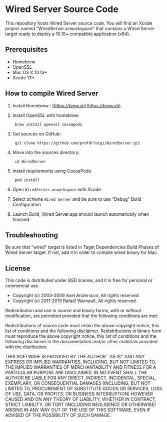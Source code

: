 # Wired Server Source Code

This repository hosts Wired Server source code. You will find an Xcode project named "WiredServer.xcworkspace" that contains a Wired Server target ready to deploy a 10.10+ compatible application (x64).

## Prerequisites

- Homebrew
- OpenSSL
- Mac OS X 10.13+
- Xcode 13+

## How to compile Wired Server

1. Install Homebrew : [https://brew.sh](https://brew.sh)

2. Install OpenSSL with homebrew:

		brew install openssl cocoapods

1. Get sources on GitHub:

		git clone https://github.com/profdrluigi/WiredServer.git
		
2. Move into the sources directory:
		
		cd WiredServer
		
3. Install requirements using CocoaPods:

		pod install
		
4. Open `WiredServer.xcworkspace` with Xcode

5. Select scheme `Wired Server` and be sure to use "Debug" Build Configuration

6. Launch Build, Wired Server.app should launch automatically when finished


## Troubleshooting

Be sure that "wired" target is listed in Taget Dependencies Build Phases of Wired Server target. If not, add it in order to compile wired binary for Mac.

## License

This code is distributed under BSD license, and it is free for personal or commercial use.
		
- Copyright (c) 2003-2009 Axel Andersson, All rights reserved.
- Copyright (c) 2011-2019 Rafaël Warnault, All rights reserved.
		
Redistribution and use in source and binary forms, with or without modification, are permitted provided that the following conditions are met:
		
Redistributions of source code must retain the above copyright notice, this list of conditions and the following disclaimer. Redistributions in binary form must reproduce the above copyright notice, this list of conditions and the following disclaimer in the documentation and/or other materials provided with the distribution.
		
THIS SOFTWARE IS PROVIDED BY THE AUTHOR ``AS IS'' AND ANY EXPRESS OR IMPLIED WARRANTIES, INCLUDING, BUT NOT LIMITED TO, THE IMPLIED WARRANTIES OF MERCHANTABILITY AND FITNESS FOR A PARTICULAR PURPOSE ARE DISCLAIMED. IN NO EVENT SHALL THE AUTHOR BE LIABLE FOR ANY DIRECT, INDIRECT, INCIDENTAL, SPECIAL, EXEMPLARY, OR CONSEQUENTIAL DAMAGES (INCLUDING, BUT NOT LIMITED TO, PROCUREMENT OF SUBSTITUTE GOODS OR SERVICES; LOSS OF USE, DATA, OR PROFITS; OR BUSINESS INTERRUPTION) HOWEVER CAUSED AND ON ANY THEORY OF LIABILITY, WHETHER IN CONTRACT, STRICT LIABILITY, OR TORT (INCLUDING NEGLIGENCE OR OTHERWISE) ARISING IN ANY WAY OUT OF THE USE OF THIS SOFTWARE, EVEN IF ADVISED OF THE POSSIBILITY OF SUCH DAMAGE.

